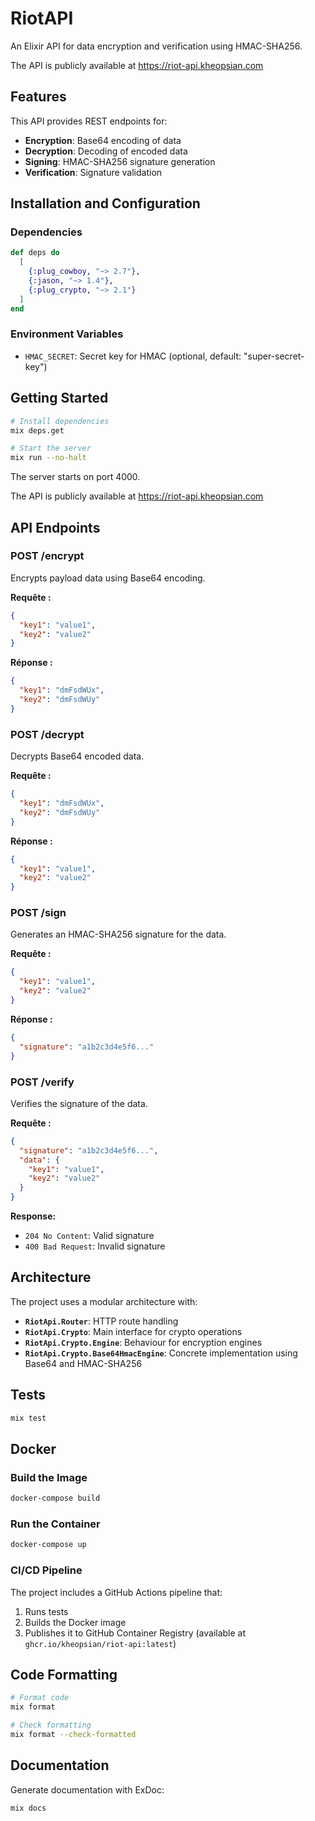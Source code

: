 # RiotAPI

An Elixir API for data encryption and verification using HMAC-SHA256.

The API is publicly available at https://riot-api.kheopsian.com

## Features

This API provides REST endpoints for:
- **Encryption**: Base64 encoding of data
- **Decryption**: Decoding of encoded data
- **Signing**: HMAC-SHA256 signature generation
- **Verification**: Signature validation

## Installation and Configuration

### Dependencies

```elixir
def deps do
  [
    {:plug_cowboy, "~> 2.7"},
    {:jason, "~> 1.4"},
    {:plug_crypto, "~> 2.1"}
  ]
end
```

### Environment Variables

- `HMAC_SECRET`: Secret key for HMAC (optional, default: "super-secret-key")

## Getting Started

```bash
# Install dependencies
mix deps.get

# Start the server
mix run --no-halt
```

The server starts on port 4000.

The API is publicly available at https://riot-api.kheopsian.com

## API Endpoints

### POST /encrypt

Encrypts payload data using Base64 encoding.

**Requête :**
```json
{
  "key1": "value1",
  "key2": "value2"
}
```

**Réponse :**
```json
{
  "key1": "dmFsdWUx",
  "key2": "dmFsdWUy"
}
```

### POST /decrypt

Decrypts Base64 encoded data.

**Requête :**
```json
{
  "key1": "dmFsdWUx",
  "key2": "dmFsdWUy"
}
```

**Réponse :**
```json
{
  "key1": "value1",
  "key2": "value2"
}
```

### POST /sign

Generates an HMAC-SHA256 signature for the data.

**Requête :**
```json
{
  "key1": "value1",
  "key2": "value2"
}
```

**Réponse :**
```json
{
  "signature": "a1b2c3d4e5f6..."
}
```

### POST /verify

Verifies the signature of the data.

**Requête :**
```json
{
  "signature": "a1b2c3d4e5f6...",
  "data": {
    "key1": "value1",
    "key2": "value2"
  }
}
```

**Response:**
- `204 No Content`: Valid signature
- `400 Bad Request`: Invalid signature

## Architecture

The project uses a modular architecture with:

- **`RiotApi.Router`**: HTTP route handling
- **`RiotApi.Crypto`**: Main interface for crypto operations
- **`RiotApi.Crypto.Engine`**: Behaviour for encryption engines
- **`RiotApi.Crypto.Base64HmacEngine`**: Concrete implementation using Base64 and HMAC-SHA256

## Tests

```bash
mix test
```

## Docker

### Build the Image

```bash
docker-compose build
```

### Run the Container

```bash
docker-compose up
```

### CI/CD Pipeline

The project includes a GitHub Actions pipeline that:
1. Runs tests
2. Builds the Docker image
3. Publishes it to GitHub Container Registry (available at `ghcr.io/kheopsian/riot-api:latest`)

## Code Formatting

```bash
# Format code
mix format

# Check formatting
mix format --check-formatted
```

## Documentation

Generate documentation with ExDoc:

```bash
mix docs
```

